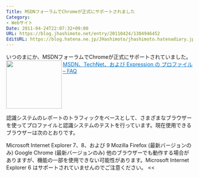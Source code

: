 ```yaml
---
Title: MSDNフォーラムでChromeが正式にサポートされました
Category:
- Webサイト
Date: 2011-04-24T22:07:32+09:00
URL: https://blog.jhashimoto.net/entry/20110424/1304946452
EditURL: https://blog.hatena.ne.jp/JHashimoto/jhashimoto.hatenadiary.jp/atom/entry/12921228815717257771
---
```


いつのまにか、MSDNフォーラムでChromeが正式にサポートされていました。
<a href="http://msdn.microsoft.com/ja-JP/ff395928.aspx#What_browsers_are_supported" target="_blank"><img class="alignleft" align="left" border="0" src="http://capture.heartrails.com/150x130/shadow?http://msdn.microsoft.com/ja-JP/ff395928.aspx#What_browsers_are_supported" alt="" width="150" height="130" /></a><a style="color:#0070C5;" href="http://msdn.microsoft.com/ja-JP/ff395928.aspx#What_browsers_are_supported" target="_blank">MSDN、TechNet、および Expression の プロファイル &#8211; FAQ</a><a href="http://b.hatena.ne.jp/entry/http://msdn.microsoft.com/ja-JP/ff395928.aspx#What_browsers_are_supported" target="_blank"><img border="0" src="http://b.hatena.ne.jp/entry/image/http://msdn.microsoft.com/ja-JP/ff395928.aspx#What_browsers_are_supported" alt="" /></a><br style="clear:both;" />
>>
認識システムのレポートのトラフィックをベースとして、さまざまなブラウザーを使ってプロファイルと認識システムのテストを行っています。現在使用できるブラウザーは次のとおりです。

Microsoft Internet Explorer 7、8、および 9
Mozilla Firefox (最新バージョンのみ)
Google Chrome (最新バージョンのみ)
他のブラウザーでも動作する場合がありますが、機能の一部を使用できない可能性があります。Microsoft Internet Explorer 6 はサポートされていませんのでご注意ください。
<<
